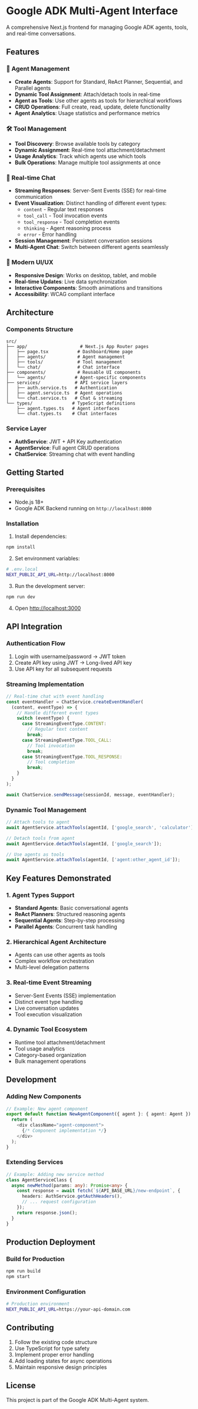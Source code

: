 # Google ADK Multi-Agent Interface

A comprehensive Next.js frontend for managing Google ADK agents, tools, and real-time conversations.

## Features

### 🤖 Agent Management
- **Create Agents**: Support for Standard, ReAct Planner, Sequential, and Parallel agents
- **Dynamic Tool Assignment**: Attach/detach tools in real-time
- **Agent as Tools**: Use other agents as tools for hierarchical workflows
- **CRUD Operations**: Full create, read, update, delete functionality
- **Agent Analytics**: Usage statistics and performance metrics

### 🛠️ Tool Management
- **Tool Discovery**: Browse available tools by category
- **Dynamic Assignment**: Real-time tool attachment/detachment
- **Usage Analytics**: Track which agents use which tools
- **Bulk Operations**: Manage multiple tool assignments at once

### 💬 Real-time Chat
- **Streaming Responses**: Server-Sent Events (SSE) for real-time communication
- **Event Visualization**: Distinct handling of different event types:
  - `content` - Regular text responses
  - `tool_call` - Tool invocation events
  - `tool_response` - Tool completion events
  - `thinking` - Agent reasoning process
  - `error` - Error handling
- **Session Management**: Persistent conversation sessions
- **Multi-Agent Chat**: Switch between different agents seamlessly

### 🎨 Modern UI/UX
- **Responsive Design**: Works on desktop, tablet, and mobile
- **Real-time Updates**: Live data synchronization
- **Interactive Components**: Smooth animations and transitions
- **Accessibility**: WCAG compliant interface

## Architecture

### Components Structure
```
src/
├── app/                    # Next.js App Router pages
│   ├── page.tsx           # Dashboard/Home page
│   ├── agents/            # Agent management
│   ├── tools/             # Tool management
│   └── chat/              # Chat interface
├── components/            # Reusable UI components
│   └── agents/           # Agent-specific components
├── services/             # API service layers
│   ├── auth.service.ts   # Authentication
│   ├── agent.service.ts  # Agent operations
│   └── chat.service.ts   # Chat & streaming
└── types/               # TypeScript definitions
    ├── agent.types.ts   # Agent interfaces
    └── chat.types.ts    # Chat interfaces
```

### Service Layer
- **AuthService**: JWT + API Key authentication
- **AgentService**: Full agent CRUD operations
- **ChatService**: Streaming chat with event handling

## Getting Started

### Prerequisites
- Node.js 18+ 
- Google ADK Backend running on `http://localhost:8000`

### Installation

1. Install dependencies:
```bash
npm install
```

2. Set environment variables:
```bash
# .env.local
NEXT_PUBLIC_API_URL=http://localhost:8000
```

3. Run the development server:
```bash
npm run dev
```

4. Open [http://localhost:3000](http://localhost:3000)

## API Integration

### Authentication Flow
1. Login with username/password → JWT token
2. Create API key using JWT → Long-lived API key
3. Use API key for all subsequent requests

### Streaming Implementation
```typescript
// Real-time chat with event handling
const eventHandler = ChatService.createEventHandler(
  (content, eventType) => {
    // Handle different event types
    switch (eventType) {
      case StreamingEventType.CONTENT:
        // Regular text content
        break;
      case StreamingEventType.TOOL_CALL:
        // Tool invocation
        break;
      case StreamingEventType.TOOL_RESPONSE:
        // Tool completion
        break;
    }
  }
);

await ChatService.sendMessage(sessionId, message, eventHandler);
```

### Dynamic Tool Management
```typescript
// Attach tools to agent
await AgentService.attachTools(agentId, ['google_search', 'calculator']);

// Detach tools from agent
await AgentService.detachTools(agentId, ['google_search']);

// Use agents as tools
await AgentService.attachTools(agentId, ['agent:other_agent_id']);
```

## Key Features Demonstrated

### 1. Agent Types Support
- **Standard Agents**: Basic conversational agents
- **ReAct Planners**: Structured reasoning agents
- **Sequential Agents**: Step-by-step processing
- **Parallel Agents**: Concurrent task handling

### 2. Hierarchical Agent Architecture
- Agents can use other agents as tools
- Complex workflow orchestration
- Multi-level delegation patterns

### 3. Real-time Event Streaming
- Server-Sent Events (SSE) implementation
- Distinct event type handling
- Live conversation updates
- Tool execution visualization

### 4. Dynamic Tool Ecosystem
- Runtime tool attachment/detachment
- Tool usage analytics
- Category-based organization
- Bulk management operations

## Development

### Adding New Components
```typescript
// Example: New agent component
export default function NewAgentComponent({ agent }: { agent: Agent }) {
  return (
    <div className="agent-component">
      {/* Component implementation */}
    </div>
  );
}
```

### Extending Services
```typescript
// Example: Adding new service method
class AgentServiceClass {
  async newMethod(params: any): Promise<any> {
    const response = await fetch(`${API_BASE_URL}/new-endpoint`, {
      headers: AuthService.getAuthHeaders(),
      // ... request configuration
    });
    return response.json();
  }
}
```

## Production Deployment

### Build for Production
```bash
npm run build
npm start
```

### Environment Configuration
```bash
# Production environment
NEXT_PUBLIC_API_URL=https://your-api-domain.com
```

## Contributing

1. Follow the existing code structure
2. Use TypeScript for type safety
3. Implement proper error handling
4. Add loading states for async operations
5. Maintain responsive design principles

## License

This project is part of the Google ADK Multi-Agent system.
